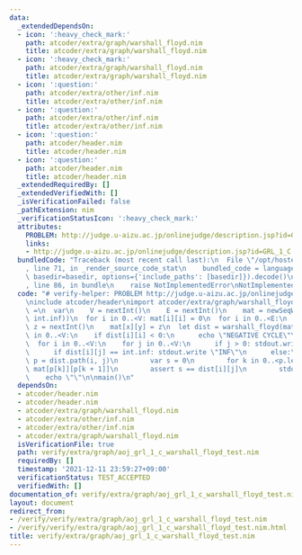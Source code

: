 ```yaml
---
data:
  _extendedDependsOn:
  - icon: ':heavy_check_mark:'
    path: atcoder/extra/graph/warshall_floyd.nim
    title: atcoder/extra/graph/warshall_floyd.nim
  - icon: ':heavy_check_mark:'
    path: atcoder/extra/graph/warshall_floyd.nim
    title: atcoder/extra/graph/warshall_floyd.nim
  - icon: ':question:'
    path: atcoder/extra/other/inf.nim
    title: atcoder/extra/other/inf.nim
  - icon: ':question:'
    path: atcoder/extra/other/inf.nim
    title: atcoder/extra/other/inf.nim
  - icon: ':question:'
    path: atcoder/header.nim
    title: atcoder/header.nim
  - icon: ':question:'
    path: atcoder/header.nim
    title: atcoder/header.nim
  _extendedRequiredBy: []
  _extendedVerifiedWith: []
  _isVerificationFailed: false
  _pathExtension: nim
  _verificationStatusIcon: ':heavy_check_mark:'
  attributes:
    PROBLEM: http://judge.u-aizu.ac.jp/onlinejudge/description.jsp?id=GRL_1_C
    links:
    - http://judge.u-aizu.ac.jp/onlinejudge/description.jsp?id=GRL_1_C
  bundledCode: "Traceback (most recent call last):\n  File \"/opt/hostedtoolcache/Python/3.10.1/x64/lib/python3.10/site-packages/onlinejudge_verify/documentation/build.py\"\
    , line 71, in _render_source_code_stat\n    bundled_code = language.bundle(stat.path,\
    \ basedir=basedir, options={'include_paths': [basedir]}).decode()\n  File \"/opt/hostedtoolcache/Python/3.10.1/x64/lib/python3.10/site-packages/onlinejudge_verify/languages/nim.py\"\
    , line 86, in bundle\n    raise NotImplementedError\nNotImplementedError\n"
  code: "# verify-helper: PROBLEM http://judge.u-aizu.ac.jp/onlinejudge/description.jsp?id=GRL_1_C\n\
    \ninclude atcoder/header\nimport atcoder/extra/graph/warshall_floyd\n\nproc main()\
    \ =\n  var\n    V = nextInt()\n    E = nextInt()\n    mat = newSeqWith(V, newSeqWith(V,\
    \ int.inf))\n  for i in 0..<V: mat[i][i] = 0\n  for i in 0..<E:\n    var x, y,\
    \ z = nextInt()\n    mat[x][y] = z\n  let dist = warshall_floyd(mat)\n  for i\
    \ in 0..<V:\n    if dist[i][i] < 0:\n      echo \"NEGATIVE CYCLE\"\n      return\n\
    \  for i in 0..<V:\n    for j in 0..<V:\n      if j > 0: stdout.write \" \"\n\
    \      if dist[i][j] == int.inf: stdout.write \"INF\"\n      else:\n        let\
    \ p = dist.path(i, j)\n        var s = 0\n        for k in 0..<p.len - 1: s +=\
    \ mat[p[k]][p[k + 1]]\n        assert s == dist[i][j]\n        stdout.write dist[i][j]\n\
    \    echo \"\"\n\nmain()\n"
  dependsOn:
  - atcoder/header.nim
  - atcoder/header.nim
  - atcoder/extra/graph/warshall_floyd.nim
  - atcoder/extra/other/inf.nim
  - atcoder/extra/other/inf.nim
  - atcoder/extra/graph/warshall_floyd.nim
  isVerificationFile: true
  path: verify/extra/graph/aoj_grl_1_c_warshall_floyd_test.nim
  requiredBy: []
  timestamp: '2021-12-11 23:59:27+09:00'
  verificationStatus: TEST_ACCEPTED
  verifiedWith: []
documentation_of: verify/extra/graph/aoj_grl_1_c_warshall_floyd_test.nim
layout: document
redirect_from:
- /verify/verify/extra/graph/aoj_grl_1_c_warshall_floyd_test.nim
- /verify/verify/extra/graph/aoj_grl_1_c_warshall_floyd_test.nim.html
title: verify/extra/graph/aoj_grl_1_c_warshall_floyd_test.nim
---
```

